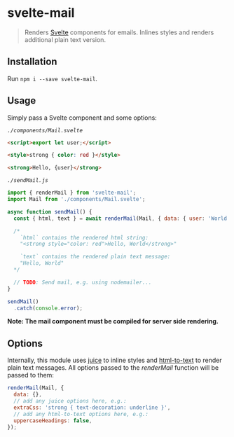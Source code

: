 # svelte-mail

> Renders [Svelte](https://svelte.dev) components for emails. Inlines styles and renders additional plain text version.

## Installation

Run `npm i --save svelte-mail`.

## Usage

Simply pass a Svelte component and some options:

*`./components/Mail.svelte`*

```html
<script>export let user;</script>

<style>strong { color: red }</style>

<strong>Hello, {user}</strong>
```

*`./sendMail.js`*
```javascript
import { renderMail } from 'svelte-mail';
import Mail from './components/Mail.svelte';

async function sendMail() {
  const { html, text } = await renderMail(Mail, { data: { user: 'World' } });

  /*
    `html` contains the rendered html string:
    "<strong style="color: red">Hello, World</strong>"

    `text` contains the rendered plain text message:
    "Hello, World"
  */

  // TODO: Send mail, e.g. using nodemailer...
}

sendMail()
  .catch(console.error);
```

**Note: The mail component must be compiled for server side rendering.**

## Options

Internally, this module uses [juice](https://www.npmjs.com/package/juice) to inline styles and [html-to-text](https://www.npmjs.com/package/html-to-text) to render plain text messages. All options passed to the *renderMail* function will be passed to them:

```javascript
renderMail(Mail, {
  data: {},
  // add any juice options here, e.g.:
  extraCss: 'strong { text-decoration: underline }',
  // add any html-to-text options here, e.g.:
  uppercaseHeadings: false,
});
```
